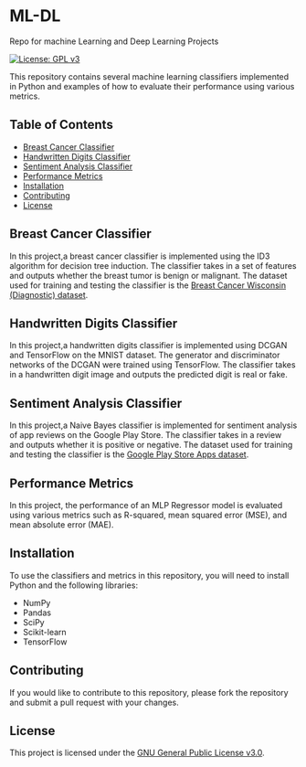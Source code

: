 # ML-DL
Repo for machine Learning and Deep Learning Projects


[![License: GPL v3](https://img.shields.io/badge/License-GPLv3-blue.svg)](https://www.gnu.org/licenses/gpl-3.0)

This repository contains several machine learning classifiers implemented in Python and examples of how to evaluate their performance using various metrics.

## Table of Contents

- [Breast Cancer Classifier](#breast-cancer-classifier)
- [Handwritten Digits Classifier](#handwritten-digits-classifier)
- [Sentiment Analysis Classifier](#sentiment-analysis-classifier)
- [Performance Metrics](#performance-metrics)
- [Installation](#installation)
- [Contributing](#contributing)
- [License](#license)

## Breast Cancer Classifier

In this project,a breast cancer classifier is implemented using the ID3 algorithm for decision tree induction. The classifier takes in a set of features and outputs whether the breast tumor is benign or malignant. The dataset used for training and testing the classifier is the [Breast Cancer Wisconsin (Diagnostic) dataset](https://archive.ics.uci.edu/ml/datasets/Breast+Cancer+Wisconsin+(Diagnostic)). 

## Handwritten Digits Classifier

In this project,a handwritten digits classifier is implemented using DCGAN and TensorFlow on the MNIST dataset. The generator and discriminator networks of the DCGAN were trained using TensorFlow. The classifier takes in a handwritten digit image and outputs the predicted digit is real or fake. 

## Sentiment Analysis Classifier

In this project,a Naive Bayes classifier is implemented for sentiment analysis of app reviews on the Google Play Store. The classifier takes in a review and outputs whether it is positive or negative. The dataset used for training and testing the classifier is the [Google Play Store Apps dataset](https://www.kaggle.com/lava18/google-play-store-apps).

## Performance Metrics

In this project, the performance of an MLP Regressor model is evaluated using various metrics such as R-squared, mean squared error (MSE), and mean absolute error (MAE). 

## Installation

To use the classifiers and metrics in this repository, you will need to install Python and the following libraries:

- NumPy
- Pandas
- SciPy
- Scikit-learn
- TensorFlow


## Contributing

If you would like to contribute to this repository, please fork the repository and submit a pull request with your changes.

## License

This project is licensed under the [GNU General Public License v3.0](https://www.gnu.org/licenses/gpl-3.0.en.html).
